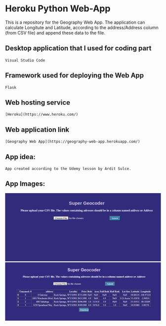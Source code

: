 # Heroku Python Web-App
This is a repository for the Geography Web App. The application can calculate Longitute and Latitude, according to the address/Address column (from CSV file) and append these data to the file.

## Desktop application that I used for coding part
```
Visual Studio Code
```

## Framework used for deploying the Web App
```
Flask
```

## Web hosting service
```
[Heroku](https://www.heroku.com/)
```

## Web application link
```
[Geography Web App](https://geography-web-app.herokuapp.com/)
```

## App idea:
```
App created according to the Udemy lesson by Ardit Sulce.
```
## App Images:
<img src="images/herokuApp.png" /> <br>
<img src="images/geoApp2.PNG" />
